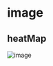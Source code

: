 # image
## heatMap
![image](https://github.com/LiLi990118/Show/assets/74888336/ebe700ae-9d93-4d18-a30a-fe0f42934b3c)
